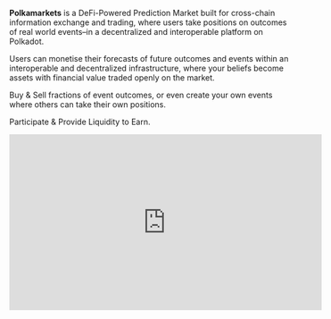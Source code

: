 **Polkamarkets** is a DeFi-Powered Prediction Market built for cross-chain information exchange and trading, where users take positions on outcomes of real world events–in a decentralized and interoperable platform on Polkadot.

Users can monetise their forecasts of future outcomes and events within an interoperable and decentralized infrastructure, where your beliefs become assets with financial value traded openly on the market.

Buy & Sell fractions of event outcomes, or even create your own events where others can take their own positions.

Participate & Provide Liquidity to Earn.

<iframe width="560" height="315" src="https://www.youtube.com/embed/H7cMacMxrFw" frameborder="0" allow="accelerometer; autoplay; clipboard-write; encrypted-media; gyroscope; picture-in-picture" allowfullscreen></iframe>
